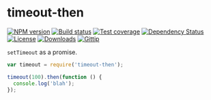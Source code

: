 
# timeout-then

[![NPM version][npm-image]][npm-url]
[![Build status][travis-image]][travis-url]
[![Test coverage][coveralls-image]][coveralls-url]
[![Dependency Status][david-image]][david-url]
[![License][license-image]][license-url]
[![Downloads][downloads-image]][downloads-url]
[![Gittip][gittip-image]][gittip-url]

`setTimeout` as a promise.

```js
var timeout = require('timeout-then');

timeout(100).then(function () {
  console.log('blah');
});
```

[gitter-image]: https://badges.gitter.im/thenables/timeout-then.png
[gitter-url]: https://gitter.im/thenables/timeout-then
[npm-image]: https://img.shields.io/npm/v/timeout-then.svg?style=flat-square
[npm-url]: https://npmjs.org/package/timeout-then
[github-tag]: http://img.shields.io/github/tag/thenables/timeout-then.svg?style=flat-square
[github-url]: https://github.com/thenables/timeout-then/tags
[travis-image]: https://img.shields.io/travis/thenables/timeout-then.svg?style=flat-square
[travis-url]: https://travis-ci.org/thenables/timeout-then
[coveralls-image]: https://img.shields.io/coveralls/thenables/timeout-then.svg?style=flat-square
[coveralls-url]: https://coveralls.io/r/thenables/timeout-then
[david-image]: http://img.shields.io/david/thenables/timeout-then.svg?style=flat-square
[david-url]: https://david-dm.org/thenables/timeout-then
[license-image]: http://img.shields.io/npm/l/timeout-then.svg?style=flat-square
[license-url]: LICENSE
[downloads-image]: http://img.shields.io/npm/dm/timeout-then.svg?style=flat-square
[downloads-url]: https://npmjs.org/package/timeout-then
[gittip-image]: https://img.shields.io/gratipay/jonathanong.svg?style=flat-square
[gittip-url]: https://gratipay.com/jonathanong/
